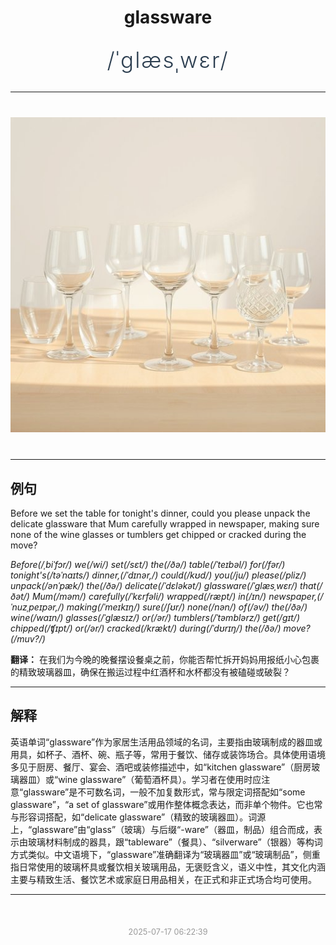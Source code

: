 <div align="center">

# glassware

<div style="margin: 30px 0;">
<h1 style="font-size: 2.5em; font-weight: 300; letter-spacing: 2px; margin: 0; color: #2c3e50;">
/ˈglæsˌwɛr/
</h1>
</div>

</div>

---

<div align="center" style="margin: 40px 0;">

![glassware](images/glassware.png)

</div>

---

## 例句

Before we set the table for tonight's dinner, could you please unpack the delicate glassware that Mum carefully wrapped in newspaper, making sure none of the wine glasses or tumblers get chipped or cracked during the move?

*Before(/ˌbiˈfɔr/) we(/wi/) set(/sɛt/) the(/ðə/) table(/ˈteɪbəl/) for(/fər/) tonight's(/təˈnaɪts/) dinner,(/ˈdɪnər,/) could(/kʊd/) you(/ju/) please(/pliz/) unpack(/ənˈpæk/) the(/ðə/) delicate(/ˈdɛləkət/) glassware(/ˈglæsˌwɛr/) that(/ðət/) Mum(/məm/) carefully(/ˈkɛrfəli/) wrapped(/ræpt/) in(/ɪn/) newspaper,(/ˈnuzˌpeɪpər,/) making(/ˈmeɪkɪŋ/) sure(/ʃʊr/) none(/nən/) of(/əv/) the(/ðə/) wine(/waɪn/) glasses(/ˈglæsɪz/) or(/ər/) tumblers(/ˈtəmblərz/) get(/gɪt/) chipped(/ʧɪpt/) or(/ər/) cracked(/krækt/) during(/ˈdʊrɪŋ/) the(/ðə/) move?(/muv?/)*

**翻译：** 在我们为今晚的晚餐摆设餐桌之前，你能否帮忙拆开妈妈用报纸小心包裹的精致玻璃器皿，确保在搬运过程中红酒杯和水杯都没有被磕碰或破裂？

---

## 解释

英语单词“glassware”作为家居生活用品领域的名词，主要指由玻璃制成的器皿或用具，如杯子、酒杯、碗、瓶子等，常用于餐饮、储存或装饰场合。具体使用语境多见于厨房、餐厅、宴会、酒吧或装修描述中，如“kitchen glassware”（厨房玻璃器皿）或“wine glassware”（葡萄酒杯具）。学习者在使用时应注意“glassware”是不可数名词，一般不加复数形式，常与限定词搭配如“some glassware”，“a set of glassware”或用作整体概念表达，而非单个物件。它也常与形容词搭配，如“delicate glassware”（精致的玻璃器皿）。词源上，“glassware”由“glass”（玻璃）与后缀“-ware”（器皿，制品）组合而成，表示由玻璃材料制成的器具，跟“tableware”（餐具）、“silverware”（银器）等构词方式类似。中文语境下，“glassware”准确翻译为“玻璃器皿”或“玻璃制品”，侧重指日常使用的玻璃杯具或餐饮相关玻璃用品，无褒贬含义，语义中性，其文化内涵主要与精致生活、餐饮艺术或家庭日用品相关，在正式和非正式场合均可使用。


---

<div align="center" style="margin-top: 50px;">
<small style="color: #999; font-size: 0.9em;">2025-07-17 06:22:39</small>
</div>
